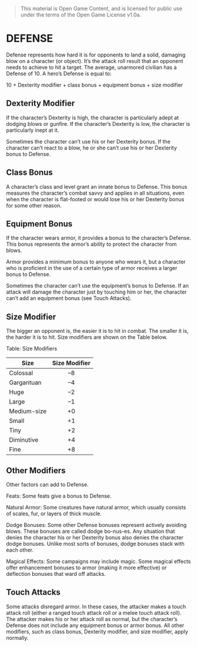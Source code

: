 > This material is Open Game Content, and is licensed for public use under the terms of the Open Game License v1.0a.

# DEFENSE

Defense represents how hard it is for opponents to land a solid, damaging blow on a character (or object). It’s the attack roll result that an opponent needs to achieve to hit a target. The average, unarmored civilian has a Defense of 10. A hero’s Defense is equal to:

10 + Dexterity modifier + class bonus + equipment bonus + size modifier

## Dexterity Modifier

If the character’s Dexterity is high, the character is particularly adept at dodging blows or gunfire. If the character’s Dexterity is low, the character is particularly inept at it.

Sometimes the character can’t use his or her Dexterity bonus. If the character can’t react to a blow, he or she can’t use his or her Dexterity bonus to Defense.

## Class Bonus

A character’s class and level grant an innate bonus to Defense. This bonus measures the character’s combat savvy and applies in all situations, even when the character is flat-footed or would lose his or her Dexterity bonus for some other reason.

## Equipment Bonus

If the character wears armor, it provides a bonus to the character’s Defense. This bonus represents the armor’s ability to protect the character from blows.

Armor provides a minimum bonus to anyone who wears it, but a character who is proficient in the use of a certain type of armor receives a larger bonus to Defense.

Sometimes the character can’t use the equipment’s bonus to Defense. If an attack will damage the character just by touching him or her, the character can’t add an equipment bonus (see Touch Attacks).

## Size Modifier

The bigger an opponent is, the easier it is to hit in combat. The smaller it is, the harder it is to hit.  Size modifiers are shown on the Table below.

Table: Size Modifiers

|Size|Size Modifier|
|--------|:-----------------:|
|Colossal|–8|
|Gargantuan|–4|
|Huge|–2|
|Large|–1|
|Medium-size|+0|
|Small|+1|
|Tiny|+2|
|Diminutive|+4|
|Fine|+8|

## Other Modifiers

Other factors can add to Defense.

Feats: Some feats give a bonus to Defense.

Natural Armor: Some creatures have natural armor, which usually consists of scales, fur, or layers of thick muscle.

Dodge Bonuses: Some other Defense bonuses represent actively avoiding blows. These bonuses are called dodge bo-nus-es. Any situation that denies the character his or her Dexterity bonus also denies the character dodge bonuses. Unlike most sorts of bonuses, dodge bonuses stack with each other.

Magical Effects: Some campaigns may include magic. Some magical effects offer enhancement bonuses to armor (making it more effective) or deflection bonuses that ward off attacks.

## Touch Attacks

Some attacks disregard armor.  In these cases, the attacker makes a touch attack roll (either a ranged touch attack roll or a melee touch attack roll). The attacker makes his or her attack roll as normal, but the character’s Defense does not include any equipment bonus or armor bonus. All other modifiers, such as class bonus, Dexterity modifier, and size modifier, apply normally.
